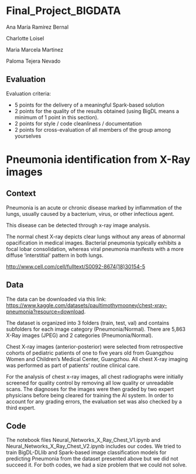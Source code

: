 # Final_Project_BIGDATA

Ana María Ramírez Bernal

Charlotte Loisel

Maria Marcela Martinez

Paloma Tejera Nevado

## Evaluation

Evaluation criteria:

* 5 points for the delivery of a meaningful Spark-based solution
* 2 points for the quality of the results obtained (using BigDL means a minimum of 1 point in this section).
* 2 points for style / code cleanliness / documentation
* 2 points for cross-evaluation of all members of the group among yourselves


# Pneumonia identification from X-Ray images

## Context

Pneumonia is an acute or chronic disease marked by inflammation of the lungs, usually caused by a bacterium, virus, or other infectious agent.

This disease can be detected through x-ray image analysis.

The normal chest X-ray depicts clear lungs without any areas of abnormal opacification in medical images. Bacterial pneumonia typically exhibits a focal lobar consolidation, whereas viral pneumonia manifests with a more diffuse ‘interstitial’ pattern in both lungs.

http://www.cell.com/cell/fulltext/S0092-8674(18)30154-5

## Data 

The data can be downloaded via this link: https://www.kaggle.com/datasets/paultimothymooney/chest-xray-pneumonia?resource=download.

The dataset is organized into 3 folders (train, test, val) and contains subfolders for each image category (Pneumonia/Normal). There are 5,863 X-Ray images (JPEG) and 2 categories (Pneumonia/Normal).

Chest X-ray images (anterior-posterior) were selected from retrospective cohorts of pediatric patients of one to five years old from Guangzhou Women and Children’s Medical Center, Guangzhou. All chest X-ray imaging was performed as part of patients’ routine clinical care.

For the analysis of chest x-ray images, all chest radiographs were initially screened for quality control by removing all low quality or unreadable scans. The diagnoses for the images were then graded by two expert physicians before being cleared for training the AI system. In order to account for any grading errors, the evaluation set was also checked by a third expert.

## Code

The notebook files Neural_Networks_X_Ray_Chest_V1.ipynb and Neural_Networks_X_Ray_Chest_V2.ipynb includes our codes. We tried to train BigDL-DLlib and Spark-based image classification models for predicting Pneumonia from the dataset presented above but we did not succeed it. For both codes, we had a size problem that we could not solve.
